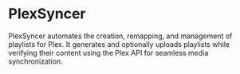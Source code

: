 # PlexSyncer
PlexSyncer automates the creation, remapping, and management of playlists for Plex. It generates and optionally uploads playlists while verifying their content using the Plex API for seamless media synchronization.
